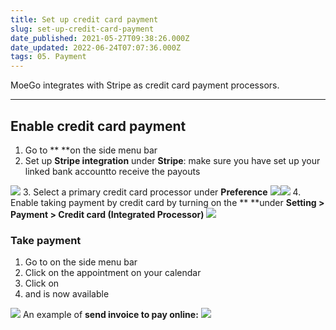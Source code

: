 ```yaml
---
title: Set up credit card payment
slug: set-up-credit-card-payment
date_published: 2021-05-27T09:38:26.000Z
date_updated: 2022-06-24T07:07:36.000Z
tags: 05. Payment
---
```


MoeGo integrates with Stripe as credit card payment processors.

---

## Enable credit card payment

1. Go to **<Card processing > **on the side menu bar
2. Set up **Stripe integration** under **<Card processing>**
**Stripe**: make sure you have set up your linked bank accountto receive the payouts

![](__GHOST_URL__/content/images/2022/06/CleanShot-2022-06-24-at-15.01.17@2x.png)
3. Select a primary credit card processor under **Preference**
![](__GHOST_URL__/content/images/2022/06/CleanShot-2022-06-24-at-15.03.16@2x.png)![](__GHOST_URL__/content/images/2022/06/CleanShot-2022-06-24-at-15.05.57@2x.png)
4. Enable taking payment by credit card by turning on the **<toggle> **under
**Setting > Payment > Credit card (Integrated Processor)**
![](__GHOST_URL__/content/images/2021/08/Screenshot-12.22.02.png)
### Take payment

1. Go to **<Appointments>** on the side menu bar
2. Click on the appointment on your calendar 
3. Click on **<Take payment>**
4. **<Credit card>** and **<Send invoice to pay online>** is now available 

![](__GHOST_URL__/content/images/2021/09/CleanShot-2021-09-12-at-11.20.11@2x.png)
An example of **send invoice to pay online:**
![](__GHOST_URL__/content/images/2021/09/Screenshot-11.49.36.gif)
